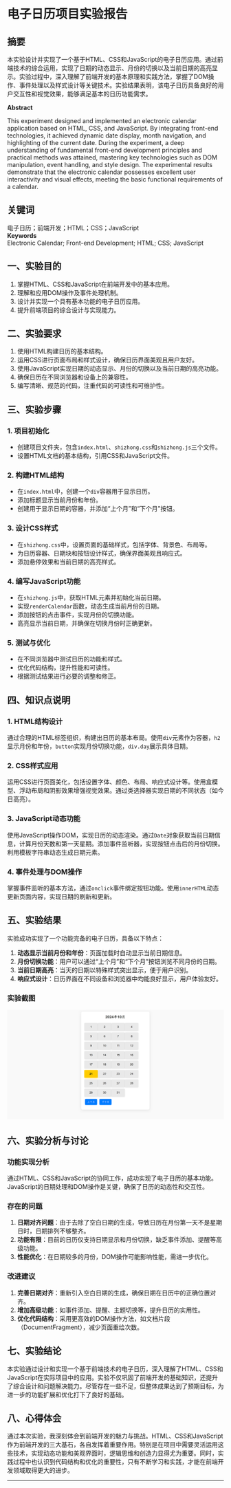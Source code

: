 # 电子日历项目实验报告

## 摘要

本实验设计并实现了一个基于HTML、CSS和JavaScript的电子日历应用。通过前端技术的综合运用，实现了日期的动态显示、月份的切换以及当前日期的高亮显示。实验过程中，深入理解了前端开发的基本原理和实践方法，掌握了DOM操作、事件处理以及样式设计等关键技术。实验结果表明，该电子日历具备良好的用户交互性和视觉效果，能够满足基本的日历功能需求。

**Abstract**

This experiment designed and implemented an electronic calendar application based on HTML, CSS, and JavaScript. By integrating front-end technologies, it achieved dynamic date display, month navigation, and highlighting of the current date. During the experiment, a deep understanding of fundamental front-end development principles and practical methods was attained, mastering key technologies such as DOM manipulation, event handling, and style design. The experimental results demonstrate that the electronic calendar possesses excellent user interactivity and visual effects, meeting the basic functional requirements of a calendar.

## 关键词

电子日历；前端开发；HTML；CSS；JavaScript  
**Keywords**  
Electronic Calendar; Front-end Development; HTML; CSS; JavaScript

## 一、实验目的

1. 掌握HTML、CSS和JavaScript在前端开发中的基本应用。
2. 理解和应用DOM操作及事件处理机制。
3. 设计并实现一个具有基本功能的电子日历应用。
4. 提升前端项目的综合设计与实现能力。

## 二、实验要求

1. 使用HTML构建日历的基本结构。
2. 运用CSS进行页面布局和样式设计，确保日历界面美观且用户友好。
3. 使用JavaScript实现日期的动态显示、月份的切换以及当前日期的高亮功能。
4. 确保日历在不同浏览器和设备上的兼容性。
5. 编写清晰、规范的代码，注重代码的可读性和可维护性。

## 三、实验步骤

### 1. 项目初始化

- 创建项目文件夹，包含`index.html`、`shizhong.css`和`shizhong.js`三个文件。
- 设置HTML文档的基本结构，引用CSS和JavaScript文件。

### 2. 构建HTML结构

- 在`index.html`中，创建一个`div`容器用于显示日历。
- 添加标题显示当前月份和年份。
- 创建用于显示日期的容器，并添加“上个月”和“下个月”按钮。

### 3. 设计CSS样式

- 在`shizhong.css`中，设置页面的基础样式，包括字体、背景色、布局等。
- 为日历容器、日期块和按钮设计样式，确保界面美观且响应式。
- 添加悬停效果和当前日期的高亮样式。

### 4. 编写JavaScript功能

- 在`shizhong.js`中，获取HTML元素并初始化当前日期。
- 实现`renderCalendar`函数，动态生成当前月份的日期。
- 添加按钮的点击事件，实现月份的切换功能。
- 高亮显示当前日期，并确保在切换月份时正确更新。

### 5. 测试与优化

- 在不同浏览器中测试日历的功能和样式。
- 优化代码结构，提升性能和可读性。
- 根据测试结果进行必要的调整和修正。

## 四、知识点说明

### 1. HTML结构设计

通过合理的HTML标签组织，构建出日历的基本布局。使用`div`元素作为容器，`h2`显示月份和年份，`button`实现月份切换功能，`div.day`展示具体日期。

### 2. CSS样式应用

运用CSS进行页面美化，包括设置字体、颜色、布局、响应式设计等。使用盒模型、浮动布局和阴影效果增强视觉效果。通过类选择器实现日期的不同状态（如今日高亮）。

### 3. JavaScript动态功能

使用JavaScript操作DOM，实现日历的动态渲染。通过`Date`对象获取当前日期信息，计算月份天数和第一天星期。添加事件监听器，实现按钮点击后的月份切换。利用模板字符串动态生成日期元素。

### 4. 事件处理与DOM操作

掌握事件监听的基本方法，通过`onclick`事件绑定按钮功能。使用`innerHTML`动态更新页面内容，实现日期的刷新和更新。

## 五、实验结果

实验成功实现了一个功能完备的电子日历，具备以下特点：

1. **动态显示当前月份和年份**：页面加载时自动显示当前日期信息。
2. **月份切换功能**：用户可以通过“上个月”和“下个月”按钮浏览不同月份的日期。
3. **当前日期高亮**：当天的日期以特殊样式突出显示，便于用户识别。
4. **响应式设计**：日历界面在不同设备和浏览器中均能良好显示，用户体验友好。

### 实验截图

![](../Code/assets/calendar.png)

## 六、实验分析与讨论

### 功能实现分析

通过HTML、CSS和JavaScript的协同工作，成功实现了电子日历的基本功能。JavaScript的日期处理和DOM操作是关键，确保了日历的动态性和交互性。

### 存在的问题

1. **日期对齐问题**：由于去除了空白日期的生成，导致日历在月份第一天不是星期日时，日期排列不够整齐。
2. **功能有限**：目前的日历仅支持日期显示和月份切换，缺乏事件添加、提醒等高级功能。
3. **性能优化**：在日期较多的月份，DOM操作可能影响性能，需进一步优化。

### 改进建议

1. **完善日期对齐**：重新引入空白日期的生成，确保日期在日历中的正确位置对齐。
2. **增加高级功能**：如事件添加、提醒、主题切换等，提升日历的实用性。
3. **优化代码结构**：采用更高效的DOM操作方法，如文档片段（DocumentFragment），减少页面重绘次数。

## 七、实验结论

本实验通过设计和实现一个基于前端技术的电子日历，深入理解了HTML、CSS和JavaScript在实际项目中的应用。实验不仅巩固了前端开发的基础知识，还提升了综合设计和问题解决能力。尽管存在一些不足，但整体成果达到了预期目标，为进一步的功能扩展和优化打下了良好的基础。

## 八、心得体会

通过本次实验，我深刻体会到前端开发的魅力与挑战。HTML、CSS和JavaScript作为前端开发的三大基石，各自发挥着重要作用。特别是在项目中需要灵活运用这些技术，实现动态功能和美观界面时，逻辑思维和创造力显得尤为重要。同时，实践过程中也认识到代码结构和优化的重要性，只有不断学习和实践，才能在前端开发领域取得更大的进步。

---

